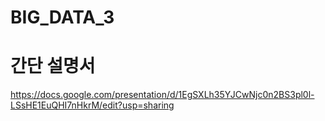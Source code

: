 # BIG_DATA_3
# 간단 설명서
https://docs.google.com/presentation/d/1EgSXLh35YJCwNjc0n2BS3pl0l-LSsHE1EuQHI7nHkrM/edit?usp=sharing
